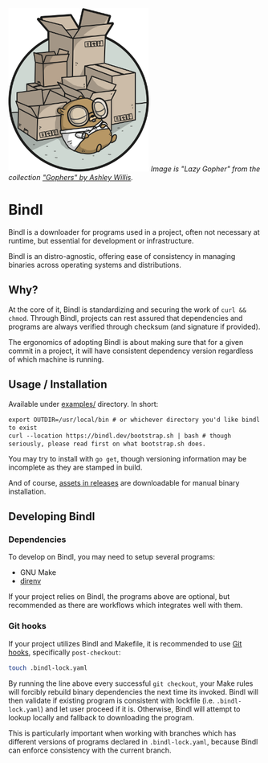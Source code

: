 <img style="width: 20em;" src="/docs/static/lazy-gopher.png">
<i>Image is "Lazy Gopher" from the collection <a href="https://github.com/ashleymcnamara/gophers/blob/master/LazyGopher.png">"Gophers" by Ashley Willis</a>.</i>

# Bindl

Bindl is a downloader for programs used in a project, often not necessary at runtime, but essential for development or infrastructure.

Bindl is an distro-agnostic, offering ease of consistency in managing binaries across operating systems and distributions.

## Why?

At the core of it, Bindl is standardizing and securing the work of `curl && chmod`. Through Bindl, projects can rest assured that dependencies and programs are always verified through checksum (and signature if provided).

The ergonomics of adopting Bindl is about making sure that for a given commit in a project, it will have consistent dependency version regardless of which machine is running.

## Usage / Installation

Available under [examples/](examples/) directory. In short:

```
export OUTDIR=/usr/local/bin # or whichever directory you'd like bindl to exist
curl --location https://bindl.dev/bootstrap.sh | bash # though seriously, please read first on what bootstrap.sh does.
```

You may try to install with `go get`, though versioning information may be incomplete as they are stamped in build.

And of course, [assets in releases](https://github.com/bindl-dev/bindl/releases) are downloadable for manual binary installation.

## Developing Bindl

### Dependencies

To develop on Bindl, you may need to setup several programs:
- GNU Make
- [direnv](https://direnv.net/)

If your project relies on Bindl, the programs above are optional, but recommended as there are workflows which integrates well with them.

### Git hooks

If your project utilizes Bindl and Makefile, it is recommended to use [Git hooks](https://git-scm.com/book/en/v2/Customizing-Git-Git-Hooks), specifically `post-checkout`:


```sh
touch .bindl-lock.yaml
```

By running the line above every successful `git checkout`, your Make rules will forcibly rebuild binary dependencies the next time its invoked. Bindl will then validate if existing program is consistent with lockfile (i.e. `.bindl-lock.yaml`) and let user proceed if it is. Otherwise, Bindl will attempt to lookup locally and fallback to downloading the program.

This is particularly important when working with branches which has different versions of programs declared in `.bindl-lock.yaml`, because Bindl can enforce consistency with the current branch.
